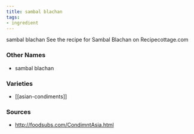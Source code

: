 ```yaml
---
title: sambal blachan
tags:
- ingredient
---
```

sambal blachan See the recipe for Sambal Blachan on Recipecottage.com

### Other Names

* sambal blachan

### Varieties

* [[asian-condiments]]

### Sources
* http://foodsubs.com/CondimntAsia.html

